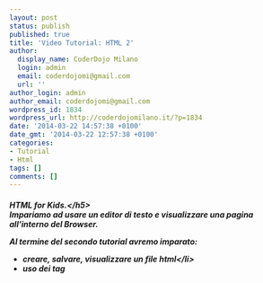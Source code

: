 ```yaml
---
layout: post
status: publish
published: true
title: 'Video Tutorial: HTML 2'
author:
  display_name: CoderDojo Milano
  login: admin
  email: coderdojomi@gmail.com
  url: ''
author_login: admin
author_email: coderdojomi@gmail.com
wordpress_id: 1834
wordpress_url: http://coderdojomilano.it/?p=1834
date: '2014-03-22 14:57:38 +0100'
date_gmt: '2014-03-22 12:57:38 +0100'
categories:
- Tutorial
- Html
tags: []
comments: []
---
```

<h5>HTML for Kids.<&#47;h5><br />
Impariamo ad usare un editor di testo e visualizzare una pagina all'interno del Browser.</p>
<p>Al termine del secondo tutorial avremo imparato:</p>
<ul>
<li>creare, salvare, visualizzare un file html<&#47;li>
<li>uso dei tag <title><br />
<h1>
<h2> <h<i>n<&#47;i>> <br><&#47;li><br />
<&#47;ul></p>
<h5>Se non vedi il video qui sotto, <a href="http:&#47;&#47;www.powtoon.com&#47;p&#47;dG8B9Hvnpik&#47;" target="_blank">clicca qui<&#47;a><&#47;h5><br />
<iframe src="http:&#47;&#47;www.powtoon.com&#47;embed&#47;dG8B9Hvnpik&#47;" height="311" width="480" frameborder="0"><&#47;iframe></p>
